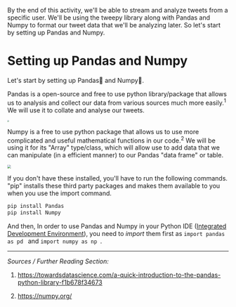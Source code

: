 <!--title={Setting up Pandas and Numpy}-->

<!--badges={Web Development:20}-->

By the end of this activity, we'll be able to stream and analyze tweets from a specific user. We'll be using the tweepy library along with Pandas and Numpy to format our tweet data that we'll be analyzing later. So let's start by setting up Pandas and Numpy.

<h1>Setting up Pandas and Numpy</h1>
Let's start by setting up Pandas🐼 and Numpy🔢.

Pandas is a open-source and free to use python library/package that allows us to analysis and collect our data from various sources much more easily.<sup>1</sup> We will use it to collate and analyse our tweets.

<img src="https://upload.wikimedia.org/wikipedia/commons/thumb/e/ed/Pandas_logo.svg/1200px-Pandas_logo.svg.png" style="zoom: 25%;" />

Numpy is a free to use python package that allows us to use more complicated and useful mathematical functions in our code.<sup>2</sup> We will be using it for its "Array" type/class, which will allow use to add data that we can manipulate (in a efficient manner) to our Pandas "data frame" or table.

<img src="https://user-images.githubusercontent.com/1217238/65364991-9f0fcb80-dbca-11e9-89a1-f369aa2be57a.png" style="zoom: 50%;" />

 If you don't have these installed, you'll have to run the following commands. "pip" installs these third party packages and makes them available to you when you use the import command. 

```bash
pip install Pandas
pip install Numpy
```

And then, In order to use Pandas and Numpy in your Python IDE ([Integrated Development Environment](https://en.wikipedia.org/wiki/Integrated_development_environment)), you need to *import* them first as `import pandas as pd ` and `import numpy as np `.

***

*Sources / Further Reading Section:*

1) https://towardsdatascience.com/a-quick-introduction-to-the-pandas-python-library-f1b678f34673

2) https://numpy.org/